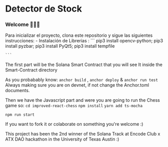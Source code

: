 # Detector de Stock 

### **Welcome 👾👾👾**
Para inicializar el proyecto, clona este repositorio y sigue las siguientes instrucciones:
    - Instalación de Librerias :
    ```
      pip3 install opencv-python;
      pip3 install pyzbar;
      pip3 install PyQt5;
      pip3 install tempfile
      
    ```

The first part will be the Solana Smart Contract that you will see It inside the Smart-Contract directory

As you probabably know: `anchor build` , `anchor deploy` & `anchor run test`
Always making sure you are on devnet, if not change the Anchor.toml documents.

Then we have the Javascript part and were you are going to run the Chess game so:
`cd improved-react-chess`
`npm install`
`yarn add ts-mocha`

`npm run start` 

If you want to fork it or colaborate on something you're welcome :)

This project has been the 2nd winner of the Solana Track at Encode Club x ATX DAO hackathon in the University of Texas Austin :)